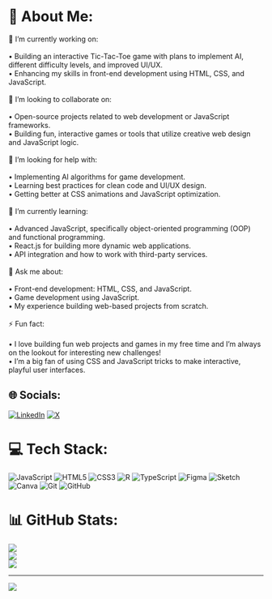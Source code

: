 # 💫 About Me:
🎯 I’m currently working on:<br><br>	•	Building an interactive Tic-Tac-Toe game with plans to implement AI, different difficulty levels, and improved UI/UX.<br>	•	Enhancing my skills in front-end development using HTML, CSS, and JavaScript.<br><br>🤝 I’m looking to collaborate on:<br><br>	•	Open-source projects related to web development or JavaScript frameworks.<br>	•	Building fun, interactive games or tools that utilize creative web design and JavaScript logic.<br><br>🤔 I’m looking for help with:<br><br>	•	Implementing AI algorithms for game development.<br>	•	Learning best practices for clean code and UI/UX design.<br>	•	Getting better at CSS animations and JavaScript optimization.<br><br>🌱 I’m currently learning:<br><br>	•	Advanced JavaScript, specifically object-oriented programming (OOP) and functional programming.<br>	•	React.js for building more dynamic web applications.<br>	•	API integration and how to work with third-party services.<br><br>💬 Ask me about:<br><br>	•	Front-end development: HTML, CSS, and JavaScript.<br>	•	Game development using JavaScript.<br>	•	My experience building web-based projects from scratch.<br><br>⚡ Fun fact:<br><br>	•	I love building fun web projects and games in my free time and I’m always on the lookout for interesting new challenges!<br>	•	I’m a big fan of using CSS and JavaScript tricks to make interactive, playful user interfaces.<br>


## 🌐 Socials:
[![LinkedIn](https://img.shields.io/badge/LinkedIn-%230077B5.svg?logo=linkedin&logoColor=white)](https://linkedin.com/in/odai.dahi) [![X](https://img.shields.io/badge/X-black.svg?logo=X&logoColor=white)](https://x.com/OdaiDahi) 

# 💻 Tech Stack:
![JavaScript](https://img.shields.io/badge/javascript-%23323330.svg?style=for-the-badge&logo=javascript&logoColor=%23F7DF1E) ![HTML5](https://img.shields.io/badge/html5-%23E34F26.svg?style=for-the-badge&logo=html5&logoColor=white) ![CSS3](https://img.shields.io/badge/css3-%231572B6.svg?style=for-the-badge&logo=css3&logoColor=white) ![R](https://img.shields.io/badge/r-%23276DC3.svg?style=for-the-badge&logo=r&logoColor=white) ![TypeScript](https://img.shields.io/badge/typescript-%23007ACC.svg?style=for-the-badge&logo=typescript&logoColor=white) ![Figma](https://img.shields.io/badge/figma-%23F24E1E.svg?style=for-the-badge&logo=figma&logoColor=white) ![Sketch](https://img.shields.io/badge/Sketch-FFB387?style=for-the-badge&logo=sketch&logoColor=black) ![Canva](https://img.shields.io/badge/Canva-%2300C4CC.svg?style=for-the-badge&logo=Canva&logoColor=white) ![Git](https://img.shields.io/badge/git-%23F05033.svg?style=for-the-badge&logo=git&logoColor=white) ![GitHub](https://img.shields.io/badge/github-%23121011.svg?style=for-the-badge&logo=github&logoColor=white)
# 📊 GitHub Stats:
![](https://github-readme-stats.vercel.app/api?username=odai-dh&theme=dark&hide_border=false&include_all_commits=true&count_private=false)<br/>
![](https://github-readme-streak-stats.herokuapp.com/?user=odai-dh&theme=dark&hide_border=false)<br/>
![](https://github-readme-stats.vercel.app/api/top-langs/?username=odai-dh&theme=dark&hide_border=false&include_all_commits=true&count_private=false&layout=compact)

---
[![](https://visitcount.itsvg.in/api?id=odai-dh&icon=0&color=0)](https://visitcount.itsvg.in)

<!-- Proudly created with GPRM ( https://gprm.itsvg.in ) -->
